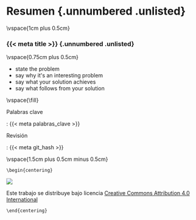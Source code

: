 # Resumen {.unnumbered .unlisted}

\vspace{1cm plus 0.5cm}

### {{< meta title >}} {.unnumbered  .unlisted}

\vspace{0.75cm plus 0.5cm}

* state the problem
* say why it's an interesting problem
* say what your solution achieves
* say what follows from your solution

\vspace{\fill}


Palabras clave

:   {{< meta palabras_clave >}}

Revisión

:   {{< meta git_hash >}}



\vspace{1.5cm plus 0.5cm minus 0.5cm}


```{=latex}
\begin{centering}
```
![](by)

Este trabajo se distribuye bajo licencia [Creative Commons Attribution 4.0 International](http://creativecommons.org/licenses/by/4.0/")
```{=latex}
\end{centering}
```


